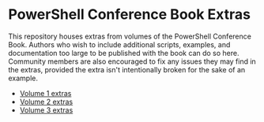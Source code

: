 # PowerShell Conference Book Extras

This repository houses extras from volumes of the PowerShell Conference Book.
Authors who wish to include additional scripts, examples, and documentation too large to be published with the book can do so here.
Community members are also encouraged to fix any issues they may find in the extras, provided the extra isn't intentionally broken for the sake of an example.

* [Volume 1 extras](volume-01/)
* [Volume 2 extras](volume-02/)
* [Volume 3 extras](volume-03/)
